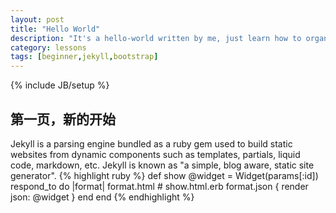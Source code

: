 ```yaml
---
layout: post
title: "Hello World"
description: "It's a hello-world written by me, just learn how to organize a blog."
category: lessons
tags: [beginner,jekyll,bootstrap]
---
```

{% include JB/setup %}

## 第一页，新的开始

Jekyll is a parsing engine bundled as a ruby gem used to build static websites from
dynamic components such as templates, partials, liquid code, markdown, etc. Jekyll is known as "a simple, blog aware, static site generator".
{% highlight ruby %}
def show
  @widget = Widget(params[:id])
  respond_to do |format|
    format.html # show.html.erb
    format.json { render json: @widget }
  end
end
{% endhighlight %}